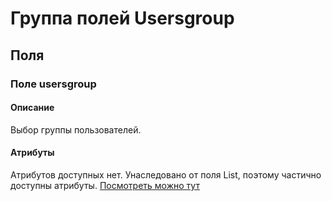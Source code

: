 # Группа полей Usersgroup


## Поля

### Поле usersgroup
#### Описание
Выбор группы пользователей.

#### Атрибуты
Атрибутов доступных нет.
Унаследовано от поля List, поэтому частично доступны атрибуты. [Посмотреть можно тут](https://docs.joomla.org/List_form_field_type)
